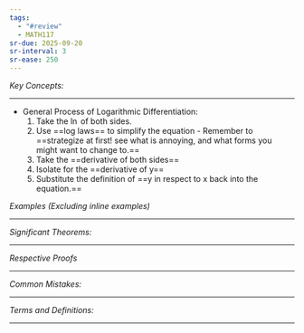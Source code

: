 ```yaml
---
tags:
  - "#review"
  - MATH117
sr-due: 2025-09-20
sr-interval: 3
sr-ease: 250
---
```

*Key Concepts:*
___

- General Process of Logarithmic Differentiation:
	1. Take the $\ln$ of both sides.
	2. Use ==log laws== to simplify the equation - Remember to ==strategize at first! see what is annoying, and what forms you might want to change to.==
	3. Take the ==derivative of both sides==
	4. Isolate for the ==derivative of y==
	5. Substitute the definition of ==y in respect to x back into the equation.== <!--SR:!2000-01-01,1,250!2000-01-01,1,250!2025-10-20,1,230!2000-01-01,1,250!2000-01-01,1,250-->

*Examples (Excluding inline examples)* 
___

*Significant Theorems:*
___

*Respective Proofs*
___

*Common Mistakes:*
___

*Terms and Definitions:*
___

